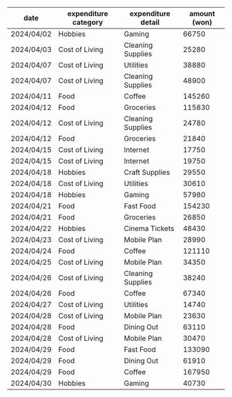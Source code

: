 | date       | expenditure category | expenditure detail | amount (won) |
|------------|----------------------|--------------------|--------|
| 2024/04/02 | Hobbies              | Gaming             | 66750  |
| 2024/04/03 | Cost of Living       | Cleaning Supplies  | 25280  |
| 2024/04/07 | Cost of Living       | Utilities          | 38880  |
| 2024/04/07 | Cost of Living       | Cleaning Supplies  | 48900  |
| 2024/04/11 | Food                 | Coffee             | 145260 |
| 2024/04/12 | Food                 | Groceries          | 115830 |
| 2024/04/12 | Cost of Living       | Cleaning Supplies  | 24780  |
| 2024/04/12 | Food                 | Groceries          | 21840  |
| 2024/04/15 | Cost of Living       | Internet           | 17750  |
| 2024/04/15 | Cost of Living       | Internet           | 19750  |
| 2024/04/18 | Hobbies              | Craft Supplies     | 29550  |
| 2024/04/18 | Cost of Living       | Utilities          | 30610  |
| 2024/04/18 | Hobbies              | Gaming             | 57980  |
| 2024/04/21 | Food                 | Fast Food          | 154230 |
| 2024/04/21 | Food                 | Groceries          | 26850  |
| 2024/04/22 | Hobbies              | Cinema Tickets     | 48430  |
| 2024/04/23 | Cost of Living       | Mobile Plan        | 28990  |
| 2024/04/24 | Food                 | Coffee             | 121110 |
| 2024/04/25 | Cost of Living       | Mobile Plan        | 34350  |
| 2024/04/26 | Cost of Living       | Cleaning Supplies  | 38240  |
| 2024/04/26 | Food                 | Coffee             | 67340  |
| 2024/04/27 | Cost of Living       | Utilities          | 14740  |
| 2024/04/28 | Cost of Living       | Mobile Plan        | 23630  |
| 2024/04/28 | Food                 | Dining Out         | 63110  |
| 2024/04/28 | Cost of Living       | Mobile Plan        | 30470  |
| 2024/04/29 | Food                 | Fast Food          | 133090 |
| 2024/04/29 | Food                 | Dining Out         | 61910  |
| 2024/04/29 | Food                 | Coffee             | 167950 |
| 2024/04/30 | Hobbies              | Gaming             | 40730  |
